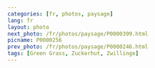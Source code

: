 ```yaml
---
categories: [fr, photos, paysage]
lang: fr
layout: photo
next_photo: /fr/photos/paysage/P0000399.html
picname: P0000256
prev_photo: /fr/photos/paysage/P0000246.html
tags: [Green Grass, Zuckerhut, Zwillinge]
---
```

